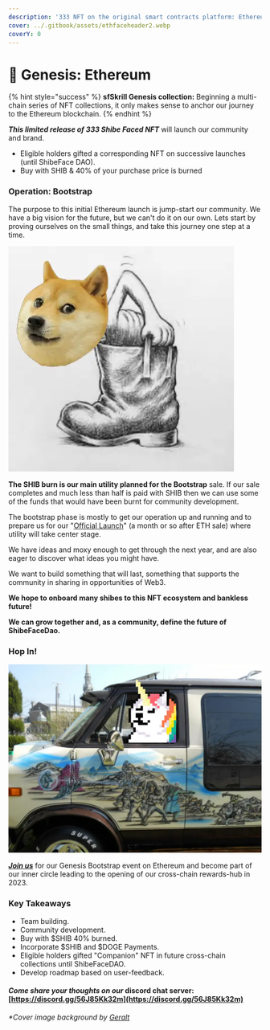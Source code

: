 ```yaml
---
description: '333 NFT on the original smart contracts platform: Ethereum'
cover: ../.gitbook/assets/ethfaceheader2.webp
coverY: 0
---
```


# 🥰 Genesis: Ethereum

{% hint style="success" %}
**sfSkrill Genesis collection:** Beginning a multi-chain series of NFT collections, it only makes sense to anchor our journey to the Ethereum blockchain.
{% endhint %}

_**This limited release of 333 Shibe Faced NFT**_ will launch our community and brand.

* Eligible holders gifted a corresponding NFT on successive launches (until ShibeFace DAO).
* Buy with SHIB & 40% of your purchase price is burned

### Operation: Bootstrap

The purpose to this initial Ethereum launch is jump-start our community. We have a big vision for the future, but we can't do it on our own. Lets start by proving ourselves on the small things, and take this journey one step at a time.

![dog boots](<../.gitbook/assets/image_4.webp>)

**The SHIB burn is our main utility planned for the Bootstrap** sale. If our sale completes and much less than half is paid with SHIB then we can use some of the funds that would have been burnt for community development.

The bootstrap phase is mostly to get our operation up and running and to prepare us for our "[Official Launch](official-solana-or-matic.md)" (a month or so after ETH sale) where utility will take center stage.&#x20;

We have ideas and moxy enough to get through the next year, and are also eager to discover what ideas you might have.

We want to build something that will last, something that supports the community in sharing in opportunities of Web3.

**We hope to onboard many shibes to this NFT ecosystem and bankless future!**

**We can grow together and, as a community, define the future of ShibeFaceDao.**

### **Hop In!**

![On our road-trip to the GitBook factory.](<../.gitbook/assets/sfVan.webp>)

[_**Join us**_](https://discord.gg/56J85Kk32m) for our Genesis Bootstrap event on Ethereum and become part of our inner circle leading to the opening of our cross-chain rewards-hub in 2023.

### Key Takeaways

* Team building.
* Community development.
* Buy with $SHIB 40% burned.
* Incorporate $SHIB and $DOGE Payments.
* Eligible holders gifted "Companion" NFT in future cross-chain collections until ShibeFaceDAO.
* Develop roadmap based on user-feedback.

#### _Come share your thoughts on our_ discord chat server: [https://discord.gg/56J85Kk32m](https://discord.gg/56J85Kk32m)

_\*Cover image background by_ [_Geralt_](https://pixabay.com/users/geralt-9301/)
